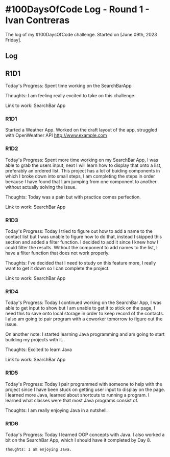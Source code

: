 # #100DaysOfCode Log - Round 1 - Ivan Contreras

The log of my #100DaysOfCode challenge. Started on [June 09th, 2023 Friday].

## Log
## R1D1
Today's Progress: Spent time working on the SearchBarApp

Thoughts: I am feeling really excited to take on this challenge.

Link to work: SearchBar App
### R1D1 
Started a Weather App. Worked on the draft layout of the app, struggled with OpenWeather API http://www.example.com

### R1D2

Today's Progress: Spent more time working on my SearchBar App, I was able to grab the users input, next I will learn how to display that onto a list, preferably an ordered list. This project has a lot of buiding components in which I broke down into small steps, I am completing the steps in order because I have found that I am jumping from one component to another without actually solving the issue.

Thoughts: Today was a pain but with practice comes perfection.

Link to work: SearchBar App

### R1D3

Today's Progress: Today I tried to figure out how to add a name to the contact list but I was unable to figure how to do that, instead I skipped this section and added a filter function. I decided to add it since I knew how I could filter the results. Without the component to add names to the list, I have a filter function that does not work properly.

Thoughts: I've decided that I need to study on this feature more, I really want to get it down so I can complete the project.

Link to work: SearchBar App

### R1D4

Today's Progress: Today I continued working on the SearchBar App, I was able to get input to show but I am unable to get it to stick on the page, I need this to save onto local storage in order to keep record of the contacts. I also am going to pair program with a coworker tomorrow to figure out the issue.

On another note: I started learning Java programming and am going to start building my projects with it.

Thoughts: Excited to learn Java

Link to work: SearchBar App

### R1D5

Today's Progress: Today I pair programmed with someone to help with the project since I have been stuck on getting user input to display on the page.
I learned more Java, learned about shortcuts to running a program. I learned what classes were that most Java programs consist of.

Thoughts: I am really enjoying Java in a nutshell.

### R1D6

Today's Progress: Today I learned OOP concepts with Java.
    I also worked a bit on the SearchBar App, which I should have it completed by Day 8.

    Thoughts: I am enjoying Java.